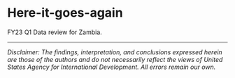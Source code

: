 # Here-it-goes-again
FY23 Q1 Data review for Zambia.

---

*Disclaimer: The findings, interpretation, and conclusions expressed herein are those of the authors and do not necessarily reflect the views of United States Agency for International Development. All errors remain our own.*